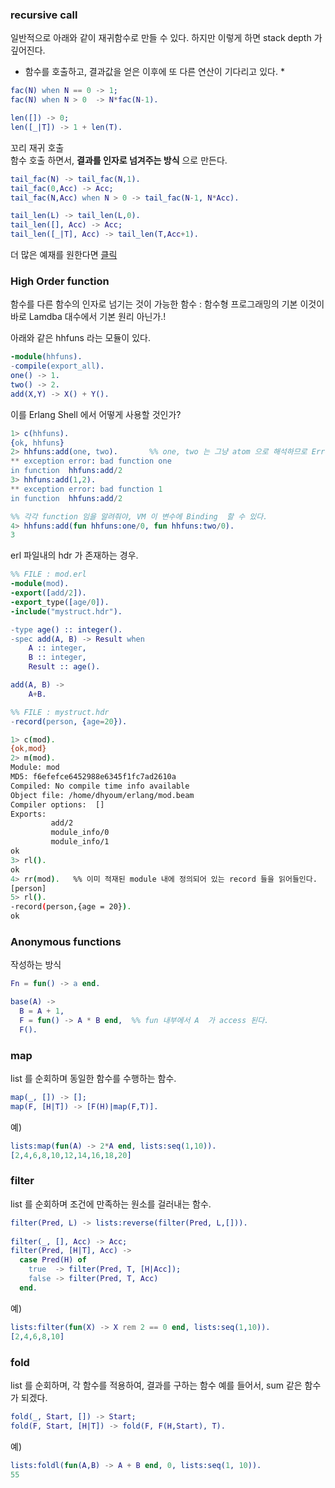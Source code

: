 ### recursive call

  일반적으로 아래와 같이 재귀함수로 만들 수 있다.
  하지만 이렇게 하면 stack depth 가 깊어진다.  
  * 함수를 호출하고, 결과값을 얻은 이후에 또 다른 연산이 기다리고 있다. *

```erlang
fac(N) when N == 0 -> 1;
fac(N) when N > 0  -> N*fac(N-1).

len([]) -> 0;
len([_|T]) -> 1 + len(T).
```

  꼬리 재귀 호출  
  함수 호출 하면서, **결과를 인자로 넘겨주는 방식** 으로 만든다.

```erlang
tail_fac(N) -> tail_fac(N,1).
tail_fac(0,Acc) -> Acc;
tail_fac(N,Acc) when N > 0 -> tail_fac(N-1, N*Acc).

tail_len(L) -> tail_len(L,0).
tail_len([], Acc) -> Acc;
tail_len([_|T], Acc) -> tail_len(T,Acc+1).
```

  더 많은 예재를 원한다면 [클릭](https://learnyousomeerlang.com/static/erlang/recursive.erl)

### High Order function

   함수를 다른 함수의 인자로 넘기는 것이 가능한 함수 : 함수형 프로그래밍의 기본
   이것이 바로 Lamdba 대수에서 기본 원리 아닌가.!

아래와 같은 hhfuns 라는 모듈이 있다.
```erlang
-module(hhfuns).
-compile(export_all).
one() -> 1.
two() -> 2.
add(X,Y) -> X() + Y().
```

이를 Erlang Shell 에서 어떻게 사용할 것인가?
```erlang
1> c(hhfuns).
{ok, hhfuns}
2> hhfuns:add(one, two).       %% one, two 는 그냥 atom 으로 해석하므로 Error
** exception error: bad function one
in function  hhfuns:add/2
3> hhfuns:add(1,2).
** exception error: bad function 1
in function  hhfuns:add/2

%% 각각 function 임을 알려줘야, VM 이 변수에 Binding  할 수 있다.
4> hhfuns:add(fun hhfuns:one/0, fun hhfuns:two/0).  
3
```

erl 파일내의 hdr 가 존재하는 경우.
```erlang
%% FILE : mod.erl
-module(mod).
-export([add/2]).
-export_type([age/0]).
-include("mystruct.hdr").

-type age() :: integer().
-spec add(A, B) -> Result when
    A :: integer,
    B :: integer,
    Result :: age().

add(A, B) ->
    A+B.
```
```erlang
%% FILE : mystruct.hdr
-record(person, {age=20}).
```
```sh
1> c(mod).
{ok,mod}
2> m(mod).
Module: mod
MD5: f6efefce6452988e6345f1fc7ad2610a
Compiled: No compile time info available
Object file: /home/dhyoum/erlang/mod.beam
Compiler options:  []
Exports: 
         add/2
         module_info/0
         module_info/1
ok
3> rl().
ok
4> rr(mod).   %% 이미 적재된 module 내에 정의되어 있는 record 들을 읽어들인다.
[person]
5> rl().
-record(person,{age = 20}).
ok
```

### Anonymous functions
  작성하는 방식
```erlang
Fn = fun() -> a end.
```
```erlang
base(A) ->
  B = A + 1,
  F = fun() -> A * B end,  %% fun 내부에서 A  가 access 된다.
  F().
```

### map
list 를 순회하며 동일한 함수를 수행하는 함수.
```erlang
map(_, []) -> [];
map(F, [H|T]) -> [F(H)|map(F,T)].
```
예)
```erlang
lists:map(fun(A) -> 2*A end, lists:seq(1,10)).
[2,4,6,8,10,12,14,16,18,20]
```

### filter
list 를 순회하며 조건에 만족하는 원소를 걸러내는 함수.
```erlang
filter(Pred, L) -> lists:reverse(filter(Pred, L,[])).
 
filter(_, [], Acc) -> Acc;
filter(Pred, [H|T], Acc) ->
  case Pred(H) of
    true  -> filter(Pred, T, [H|Acc]);
    false -> filter(Pred, T, Acc)
  end.
```
예)
```erlang
lists:filter(fun(X) -> X rem 2 == 0 end, lists:seq(1,10)).
[2,4,6,8,10]
```

### fold
list 를 순회하며, 각 함수를 적용하여, 결과를 구하는 함수
예를 들어서, sum 같은 함수가 되겠다. 
```erlang
fold(_, Start, []) -> Start;
fold(F, Start, [H|T]) -> fold(F, F(H,Start), T).
```
예)
```erlang
lists:foldl(fun(A,B) -> A + B end, 0, lists:seq(1, 10)).
55
```
